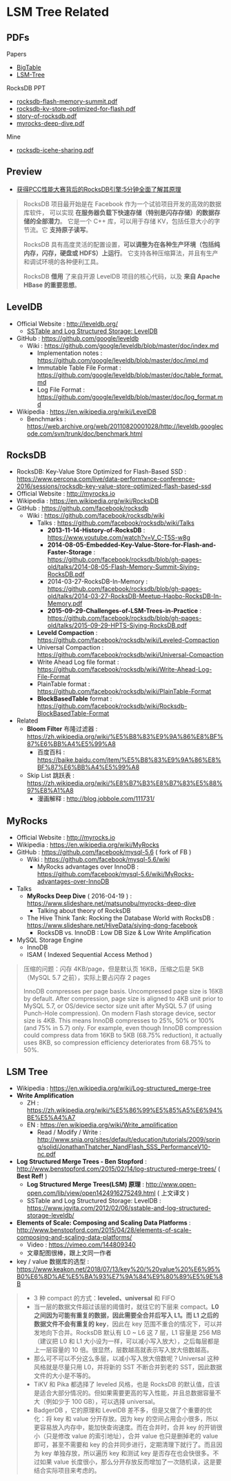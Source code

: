 # LSM Tree Related

## PDFs

Papers

- [BigTable](./bigtable-paper.pdf)
- [LSM-Tree](./lsm-tree-paper.pdf)

RocksDB PPT

- [rocksdb-flash-memory-summit.pdf](./rocksdb-flash-memory-summit.pdf)
- [rocksdb-kv-store-optimized-for-flash.pdf](./rocksdb-kv-store-optimized-for-flash.pdf)
- [story-of-rocksdb.pdf](./story-of-rocksdb.pdf)
- [myrocks-deep-dive.pdf](./myrocks-deep-dive.pdf)

Mine

- [rocksdb-icehe-sharing.pdf](./rocksdb-icehe-sharing.pdf)

## Preview

- [获得PCC性能大赛背后的RocksDB引擎:5分钟全面了解其原理](https://sdk.cn/news/6686)

> RocksDB 项目最开始是在 Facebook 作为一个试验项目开发的高效的数据库软件，
> 可以实现 **在服务器负载下快速存储（特别是闪存存储）的数据存储的全部潜力**。
> 它是一个 C++ 库，可以用于存储 KV，包括任意大小的字节流。它 **支持原子读写**。
>
> RocksDB 具有高度灵活的配置设置，**可以调整为在各种生产环境（包括纯内存，闪存，硬盘或 HDFS）上运行**。
> 它支持各种压缩算法，并且有生产和调试环境的各种便利工具。
>
> RocksDB **借用** 了来自开源 LevelDB 项目的核心代码，以及 **来自 Apache HBase 的重要思想**。

## LevelDB

- Official Website : http://leveldb.org/
    - [SSTable and Log Structured Storage: LevelDB](https://www.igvita.com/2012/02/06/sstable-and-log-structured-storage-leveldb/)
- GitHub : https://github.com/google/leveldb
    - Wiki : https://github.com/google/leveldb/blob/master/doc/index.md
        - Implementation notes : https://github.com/google/leveldb/blob/master/doc/impl.md
        - Immutable Table File Format : https://github.com/google/leveldb/blob/master/doc/table_format.md
        - Log File Format : https://github.com/google/leveldb/blob/master/doc/log_format.md
- Wikipedia : https://en.wikipedia.org/wiki/LevelDB
    - Benchmarks : https://web.archive.org/web/20110820001028/http://leveldb.googlecode.com/svn/trunk/doc/benchmark.html

## RocksDB

- RocksDB: Key-Value Store Optimized for Flash-Based SSD : https://www.percona.com/live/data-performance-conference-2016/sessions/rocksdb-key-value-store-optimized-flash-based-ssd
- Official Website : http://myrocks.io
- Wikipedia : https://en.wikipedia.org/wiki/RocksDB
- GitHub : https://github.com/facebook/rocksdb
    - Wiki : https://github.com/facebook/rocksdb/wiki
        - Talks : https://github.com/facebook/rocksdb/wiki/Talks
            - **2013-11-14-History-of-RocksDB** : https://www.youtube.com/watch?v=V_C-T5S-w8g
            - **2014-08-05-Embedded-Key-Value-Store-for-Flash-and-Faster-Storage** : https://github.com/facebook/rocksdb/blob/gh-pages-old/talks/2014-08-05-Flash-Memory-Summit-Siying-RocksDB.pdf
            - 2014-03-27-RocksDB-In-Memory : https://github.com/facebook/rocksdb/blob/gh-pages-old/talks/2014-03-27-RocksDB-Meetup-Haobo-RocksDB-In-Memory.pdf
            - **2015-09-29-Challenges-of-LSM-Trees-in-Practice** : https://github.com/facebook/rocksdb/blob/gh-pages-old/talks/2015-09-29-HPTS-Siying-RocksDB.pdf
        - **Leveld Compaction** : https://github.com/facebook/rocksdb/wiki/Leveled-Compaction
        - Universal Compaction : https://github.com/facebook/rocksdb/wiki/Universal-Compaction
        - Write Ahead Log file format : https://github.com/facebook/rocksdb/wiki/Write-Ahead-Log-File-Format
        - PlainTable format : https://github.com/facebook/rocksdb/wiki/PlainTable-Format
        - **BlockBasedTable** format : https://github.com/facebook/rocksdb/wiki/Rocksdb-BlockBasedTable-Format
- Related
    - **Bloom Filter** 布隆过滤器 : https://zh.wikipedia.org/wiki/%E5%B8%83%E9%9A%86%E8%BF%87%E6%BB%A4%E5%99%A8
        - 百度百科 : https://baike.baidu.com/item/%E5%B8%83%E9%9A%86%E8%BF%87%E6%BB%A4%E5%99%A8
    - Skip List 跳跃表 : https://zh.wikipedia.org/wiki/%E8%B7%B3%E8%B7%83%E5%88%97%E8%A1%A8
        - 漫画解释 : http://blog.jobbole.com/111731/

## MyRocks

- Official Website : http://myrocks.io
- Wikipedia : https://en.wikipedia.org/wiki/MyRocks
- GitHub : https://github.com/facebook/mysql-5.6 ( fork of FB )
    - Wiki : https://github.com/facebook/mysql-5.6/wiki
        - MyRocks advantages over InnoDB : https://github.com/facebook/mysql-5.6/wiki/MyRocks-advantages-over-InnoDB
- Talks
    - **MyRocks Deep Dive** ( 2016-04-19 ) : https://www.slideshare.net/matsunobu/myrocks-deep-dive
        - Talking about theory of RocksDB
    - The Hive Think Tank: Rocking the Database World with RocksDB : https://www.slideshare.net/HiveData/siying-dong-facebook
        - RocksDB vs. InnoDB : Low DB Size & Low Write Amplification
- MySQL Storage Engine
    - InnoDB
    - ISAM ( Indexed Sequential Access Method )

> 压缩的问题：闪存 4KB/page，但是默认页 16KB，压缩之后是 5KB（MySQL 5.7 之前），实际上要占闪存 2 pages
>
> InnoDB compresses per page basis. Uncompressed page size is 16KB by default. After compression, page size is aligned to 4KB unit prior to MySQL 5.7, or OS/device sector size unit after MySQL 5.7 (if using Punch-Hole compression). On modern Flash storage device, sector size is 4KB. This means InnoDB compresses to 25%, 50% or 100% (and 75% in 5.7) only. For example, even though InnoDB compression could compress data from 16KB to 5KB (68.75% reduction), it actually uses 8KB, so compression efficiency deteriorates from 68.75% to 50%.

## LSM Tree

- Wikipedia : https://en.wikipedia.org/wiki/Log-structured_merge-tree
- **Write Amplification**
    - ZH : https://zh.wikipedia.org/wiki/%E5%86%99%E5%85%A5%E6%94%BE%E5%A4%A7
    - EN : https://en.wikipedia.org/wiki/Write_amplification
        - Read / Modify / Write : http://www.snia.org/sites/default/education/tutorials/2009/spring/solid/JonathanThatcher_NandFlash_SSS_PerformanceV10-nc.pdf
- **Log Structured Merge Trees - Ben Stopford** : http://www.benstopford.com/2015/02/14/log-structured-merge-trees/ ( **Best Ref!** )
    - **Log Structured Merge Trees(LSM) 原理** : http://www.open-open.com/lib/view/open1424916275249.html ( 上文译文 )
    - SSTable and Log Structured Storage: LevelDB : https://www.igvita.com/2012/02/06/sstable-and-log-structured-storage-leveldb/
- **Elements of Scale: Composing and Scaling Data Platforms** :  http://www.benstopford.com/2015/04/28/elements-of-scale-composing-and-scaling-data-platforms/
    - Video : https://vimeo.com/144809340
    - 文章配图很棒，跟上文同一作者
- key / value 数据库的选型 : https://www.keakon.net/2018/07/13/key%20/%20value%20%E6%95%B0%E6%8D%AE%E5%BA%93%E7%9A%84%E9%80%89%E5%9E%8B

> - 3 种 compact 的方式：**leveled、universal** 和 FIFO
> - 当一层的数据文件超过该层的阈值时，就往它的下层来 compact。**L0 之间因为可能有重复的数据，因此需要全合并后写入 L1。而 L1 之后的数据文件不会有重复的 key**，因此在 key 范围不重合的情况下，可以并发地向下合并。RocksDB 默认有 L0 ~ L6 这 7 层，L1 容量是 256 MB（建议把 L0 和 L1 大小设为一样，可以减小写入放大），之后每层都是上一层容量的 10 倍。很显然，层数越高就表示写入放大倍数越高。
> - 那么可不可以不分这么多层，以减小写入放大倍数呢？Universal 这种风格就是尽量只用 L0，并将新的 SST 不断合并到老的 SST，因此数据文件的大小是不等的。
> - TiKV 和 Pika 都选择了 leveled 风格，也是 RocksDB 的默认值，应该是适合大部分情况的。但如果需要更高的写入性能，并且总数据容量不大（例如少于 100 GB），可以选择 universal。
> - BadgerDB ，它的原理和 LevelDB 差不多，但是又做了个重要的优化：将 key 和 value 分开存放。因为 key 的空间占用会小很多，所以更容易放入内存中，能加快查询速度。而在合并时，合并 key 的开销很小（只是修改 value 的索引地址），合并 value 也只是删掉老的 value 即可，甚至不需要和 key 的合并同步进行，定期清理下就行了。而且因为 key 单独存放，所以遍历 key 和测试 key 是否存在也会快很多。不过如果 value 长度很小，那么分开存放反而增加了一次随机读，这是要结合实际项目来考虑的。
